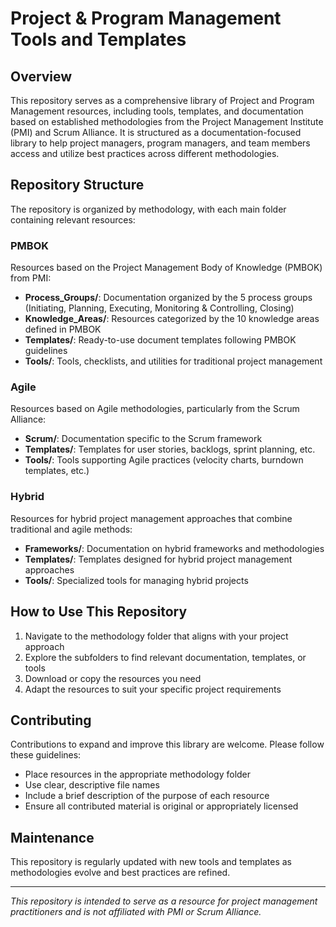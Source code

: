 # Project & Program Management Tools and Templates

## Overview
This repository serves as a comprehensive library of Project and Program Management resources, including tools, templates, and documentation based on established methodologies from the Project Management Institute (PMI) and Scrum Alliance. It is structured as a documentation-focused library to help project managers, program managers, and team members access and utilize best practices across different methodologies.

## Repository Structure
The repository is organized by methodology, with each main folder containing relevant resources:

### PMBOK
Resources based on the Project Management Body of Knowledge (PMBOK) from PMI:
- **Process_Groups/**: Documentation organized by the 5 process groups (Initiating, Planning, Executing, Monitoring & Controlling, Closing)
- **Knowledge_Areas/**: Resources categorized by the 10 knowledge areas defined in PMBOK
- **Templates/**: Ready-to-use document templates following PMBOK guidelines
- **Tools/**: Tools, checklists, and utilities for traditional project management

### Agile
Resources based on Agile methodologies, particularly from the Scrum Alliance:
- **Scrum/**: Documentation specific to the Scrum framework
- **Templates/**: Templates for user stories, backlogs, sprint planning, etc.
- **Tools/**: Tools supporting Agile practices (velocity charts, burndown templates, etc.)

### Hybrid
Resources for hybrid project management approaches that combine traditional and agile methods:
- **Frameworks/**: Documentation on hybrid frameworks and methodologies
- **Templates/**: Templates designed for hybrid project management approaches
- **Tools/**: Specialized tools for managing hybrid projects

## How to Use This Repository
1. Navigate to the methodology folder that aligns with your project approach
2. Explore the subfolders to find relevant documentation, templates, or tools
3. Download or copy the resources you need
4. Adapt the resources to suit your specific project requirements

## Contributing
Contributions to expand and improve this library are welcome. Please follow these guidelines:
- Place resources in the appropriate methodology folder
- Use clear, descriptive file names
- Include a brief description of the purpose of each resource
- Ensure all contributed material is original or appropriately licensed

## Maintenance
This repository is regularly updated with new tools and templates as methodologies evolve and best practices are refined.

---

*This repository is intended to serve as a resource for project management practitioners and is not affiliated with PMI or Scrum Alliance.*

